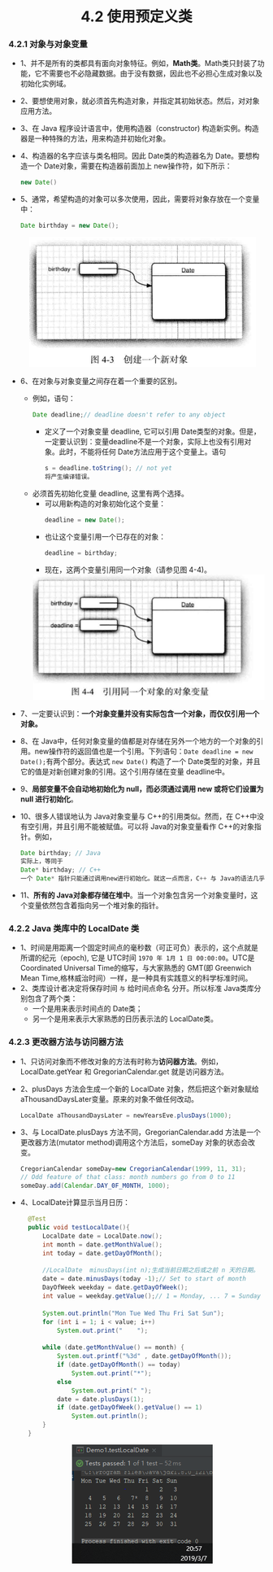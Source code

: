 <div align=center><h1>4.2 使用预定义类</h1></div>

### 4.2.1 对象与对象变量

* 1、并不是所有的类都具有面向对象特征。例如，**Math类**。Math类只封装了功能，它不需要也不必隐藏数据。由于没有数据，因此也不必担心生成对象以及初始化实例域。
* 2、要想使用对象，就必须首先构造对象，并指定其初始状态。然后，对对象应用方法。
* 3、在 Java 程序设计语言中，使用构造器（constructor) 构造新实例。构造器是一种特殊的方法，用来构造并初始化对象。
* 4、构造器的名字应该与类名相同。因此 Date类的构造器名为 Date。要想构造一个 Date对象，需要在构造器前面加上 new操作符，如下所示：
  ```java
  new Date()
  ```
* 5、通常，希望构造的对象可以多次使用，因此，需要将对象存放在一个变量中：
  ```java
  Date birthday = new Date();
  ```
  <div align="center"><img src="./img/002.png"/></div>

* 6、在对象与对象变量之间存在着一个重要的区别。
	* 例如，语句：
	  ```java
	  Date deadline;// deadline doesn't refer to any object
	  ```
		* 定义了一个对象变量 deadline, 它可以引用 Date类型的对象。但是，一定要认识到：变量deadline不是一个对象，实际上也没有引用对象。此时，不能将任何 Date方法应用于这个变量上。语句
		  ```java
		  s = deadline.toString(); // not yet
		  将产生编译错误。
		  ```
	* 必须首先初始化变量 deadline, 这里有两个选择。
		* 可以用新构造的对象初始化这个变量：
		  ```java
		  deadline = new Date();
		  ```
		* 也让这个变量引用一个已存在的对象：
		  ```java
		  deadline = birthday;
		  ```
		* 现在，这两个变量引用同一个对象（请参见图 4-4)。
  		<div align="center"><img src="./img/003.png"/></div>
* 7、一定要认识到：**一个对象变量并没有实际包含一个对象，而仅仅引用一个对象。**
* 8、在 Java中，任何对象变量的值都是对存储在另外一个地方的一个对象的引用。new操作符的返回值也是一个引用。下列语句：`Date deadline = new Date();`有两个部分。表达式 `new Date()` 构造了一个 Date类型的对象，并且它的值是对新创建对象的引用。这个引用存储在变量 deadline中。
* 9、**局部变量不会自动地初始化为 null，而必须通过调用 new 或将它们设置为 null 进行初始化**。
* 10、很多人错误地认为 Java对象变量与 C++的引用类似。然而，在 C++中没有空引用，并且引用不能被赋值。可以将 Java的对象变量看作 C++的对象指针。例如，
  ```java
  Date birthday; // Java
  实际上，等同于
  Date* birthday; // C++
  一个 Date* 指针只能通过调用new进行初始化。就这一点而言，C++ 与 Java的语法几乎是一样的。
  ```
* 11、**所有的 Java对象都存储在堆中**。当一个对象包含另一个对象变量时，这个变量依然包含着指向另一个堆对象的指针。

### 4.2.2  Java 类库中的 LocalDate 类

* 1、时间是用距离一个固定时间点的毫秒数（可正可负）表示的，这个点就是所谓的纪元（epoch), 它是 UTC时间 `1970 年 1月 1 日 00:00:00`。UTC是 Coordinated Universal Time的缩写，与大家熟悉的 GMT(即 Greenwich Mean Time,格林威治时间）一样，是一种具有实践意义的科学标准时间。
* 2、类库设计者决定将保存时间 ` 与 ` 给时间点命名 分开。所以标准 Java类库分别包含了两个类：
	* 一个是用来表示时间点的 Date类；
	* 另一个是用来表示大家熟悉的日历表示法的 LocalDate类。
	
### 4.2.3 **更改器方法与访问器方法**

* 1、只访问对象而不修改对象的方法有时称为**访问器方法**。例如，LocalDate.getYear 和 GregorianCalendar.get 就是访问器方法。
* 2、plusDays 方法会生成一个新的 LocalDate 对象，然后把这个新对象赋给 aThousandDaysLater变量。原来的对象不做任何改动。
  ```java
  LocalDate aThousandDaysLater = newYearsEve.plusDays(1000);
  ```
* 3、与 LocalDate.plusDays 方法不同，GregorianCalendar.add 方法是一个更改器方法(mutator method)调用这个方法后，someDay 对象的状态会改变。
  ```java
  CregorianCalendar someDay=new CregorianCalendar(1999, 11, 31);
  // Odd feature of that class: month numbers go from 0 to 11
  someDay.add(Calendar.DAY_0F_M0NTH, 1000);
  ```
* 4、LocalDate计算显示当月日历：
  ```java
    @Test
    public void testLocalDate(){
        LocalDate date = LocalDate.now();
        int month = date.getMonthValue();
        int today = date.getDayOfMonth();

        //LocalDate  minusDays(int n);生成当前日期之后或之前 n 天的日期。
        date = date.minusDays(today -1);// Set to start of month
        DayOfWeek weekday = date.getDayOfWeek();
        int value = weekday.getValue();// 1 = Monday, ... 7 = Sunday

        System.out.println("Mon Tue Wed Thu Fri Sat Sun");
        for (int i = 1; i < value; i++)
            System.out.print("    ");

        while (date.getMonthValue() == month) {
            System.out.printf("%3d" , date.getDayOfMonth());
            if (date.getDayOfMonth() == today)
                System.out.print("*");
            else
                System.out.print(" ");
            date = date.plusDays(1);
            if (date.getDayOfWeek().getValue() == 1)
                System.out.println();
        }
    }
  ```

  <div align="center"><img src="./img/004.png"/></div>
